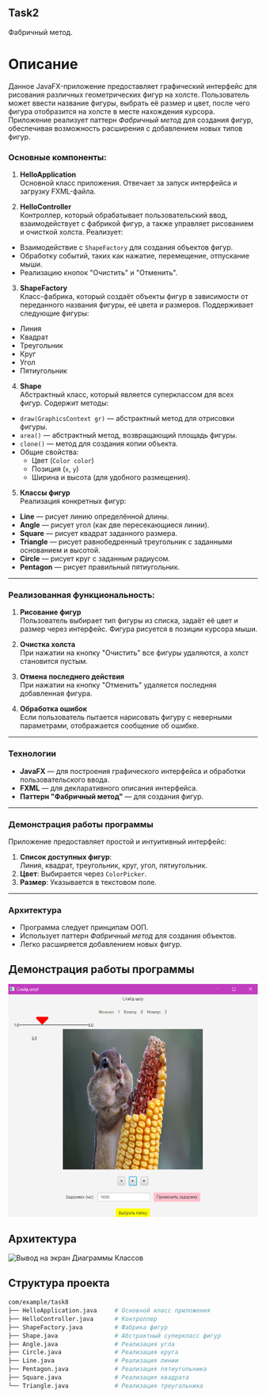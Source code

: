 ## Task2
Фабричный метод.

# Описание

Данное JavaFX-приложение предоставляет графический интерфейс для рисования различных геометрических фигур на холсте. Пользователь может ввести название фигуры, выбрать её размер и цвет, после чего фигура отобразится на холсте в месте нахождения курсора. Приложение реализует паттерн *Фабричный метод* для создания фигур, обеспечивая возможность расширения с добавлением новых типов фигур.

### Основные компоненты:

1. **HelloApplication**  
   Основной класс приложения. Отвечает за запуск интерфейса и загрузку FXML-файла.

2. **HelloController**  
   Контроллер, который обрабатывает пользовательский ввод, взаимодействует с фабрикой фигур, а также управляет рисованием и очисткой холста. Реализует:
- Взаимодействие с `ShapeFactory` для создания объектов фигур.
- Обработку событий, таких как нажатие, перемещение, отпускание мыши.
- Реализацию кнопок "Очистить" и "Отменить".

3. **ShapeFactory**  
   Класс-фабрика, который создаёт объекты фигур в зависимости от переданного названия фигуры, её цвета и размеров. Поддерживает следующие фигуры:
- Линия
- Квадрат
- Треугольник
- Круг
- Угол
- Пятиугольник

4. **Shape**  
   Абстрактный класс, который является суперклассом для всех фигур. Содержит методы:
- `draw(GraphicsContext gr)` — абстрактный метод для отрисовки фигуры.
- `area()` — абстрактный метод, возвращающий площадь фигуры.
- `clone()` — метод для создания копии объекта.
- Общие свойства:
    - Цвет (`Color color`)
    - Позиция (`x`, `y`)
    - Ширина и высота (для удобного размещения).

5. **Классы фигур**  
   Реализация конкретных фигур:
- **Line** — рисует линию определённой длины.
- **Angle** — рисует угол (как две пересекающиеся линии).
- **Square** — рисует квадрат заданного размера.
- **Triangle** — рисует равнобедренный треугольник с заданными основанием и высотой.
- **Circle** — рисует круг с заданным радиусом.
- **Pentagon** — рисует правильный пятиугольник.

---

### Реализованная функциональность:

1. **Рисование фигур**  
   Пользователь выбирает тип фигуры из списка, задаёт её цвет и размер через интерфейс. Фигура рисуется в позиции курсора мыши.

2. **Очистка холста**  
   При нажатии на кнопку "Очистить" все фигуры удаляются, а холст становится пустым.

3. **Отмена последнего действия**  
   При нажатии на кнопку "Отменить" удаляется последняя добавленная фигура.

4. **Обработка ошибок**  
   Если пользователь пытается нарисовать фигуру с неверными параметрами, отображается сообщение об ошибке.

---

### Технологии

- **JavaFX** — для построения графического интерфейса и обработки пользовательского ввода.
- **FXML** — для декларативного описания интерфейса.
- **Паттерн "Фабричный метод"** — для создания фигур.

---

### Демонстрация работы программы

Приложение предоставляет простой и интуитивный интерфейс:

1. **Список доступных фигур**:  
   Линия, квадрат, треугольник, круг, угол, пятиугольник.
2. **Цвет**: Выбирается через `ColorPicker`.
3. **Размер**: Указывается в текстовом поле.

---

### Архитектура

- Программа следует принципам ООП.
- Использует паттерн *Фабричный метод* для создания объектов.
- Легко расширяется добавлением новых фигур.

## Демонстрация работы программы
![Рабочее окно программы](https://github.com/23yulia03/Task2/blob/task8-decorator/src/screenshots/img.png)

## Архитектура
![Вывод на экран Диаграммы Классов](https://github.com/23yulia03/Task2/blob/task8-decorator/src/screenshots/ClassDiagram-task8.png.)

## Структура проекта

```bash
com/example/task8
├── HelloApplication.java     # Основной класс приложения
├── HelloController.java      # Контроллер
├── ShapeFactory.java         # Фабрика фигур
├── Shape.java                # Абстрактный суперкласс фигур
├── Angle.java                # Реализация угла
├── Circle.java               # Реализация круга
├── Line.java                 # Реализация линии
├── Pentagon.java             # Реализация пятиугольника
├── Square.java               # Реализация квадрата
└── Triangle.java             # Реализация треугольника
